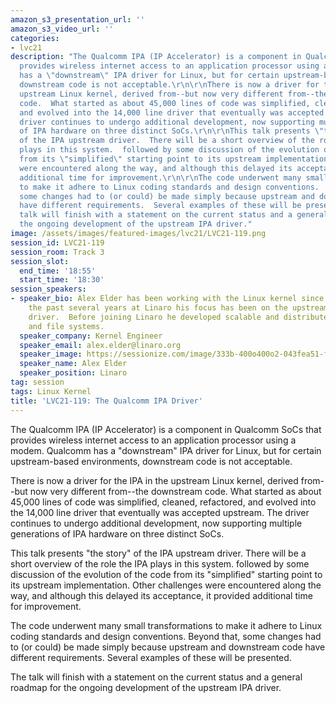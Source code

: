 ```yaml
---
amazon_s3_presentation_url: ''
amazon_s3_video_url: ''
categories:
- lvc21
description: "The Qualcomm IPA (IP Accelerator) is a component in Qualcomm SoCs that
  provides wireless internet access to an application processor using a modem.  Qualcomm
  has a \"downstream\" IPA driver for Linux, but for certain upstream-based environments,
  downstream code is not acceptable.\r\n\r\nThere is now a driver for the IPA in the
  upstream Linux kernel, derived from--but now very different from--the downstream
  code.  What started as about 45,000 lines of code was simplified, cleaned, refactored,
  and evolved into the 14,000 line driver that eventually was accepted upstream.  The
  driver continues to undergo additional development, now supporting multiple generations
  of IPA hardware on three distinct SoCs.\r\n\r\nThis talk presents \"the story\"
  of the IPA upstream driver.  There will be a short overview of the role the IPA
  plays in this system.  followed by some discussion of the evolution of the code
  from its \"simplified\" starting point to its upstream implementation.  Other challenges
  were encountered along the way, and although this delayed its acceptance, it provided
  additional time for improvement.\r\n\r\nThe code underwent many small transformations
  to make it adhere to Linux coding standards and design conventions.  Beyond that,
  some changes had to (or could) be made simply because upstream and downstream code
  have different requirements.  Several examples of these will be presented.\r\n\r\nThe
  talk will finish with a statement on the current status and a general roadmap for
  the ongoing development of the upstream IPA driver."
image: /assets/images/featured-images/lvc21/LVC21-119.png
session_id: LVC21-119
session_room: Track 3
session_slot:
  end_time: '18:55'
  start_time: '18:30'
session_speakers:
- speaker_bio: Alex Elder has been working with the Linux kernel since 2000.  For
    the past several years at Linaro his focus has been on the upstream Qualcomm IPA
    driver.  Before joining Linaro he developed scalable and distributed Linux storage
    and file systems.
  speaker_company: Kernel Engineer
  speaker_email: alex.elder@linaro.org
  speaker_image: https://sessionize.com/image/333b-400o400o2-043fea51-fd77-4282-b38e-035784d18237.jpg
  speaker_name: Alex Elder
  speaker_position: Linaro
tag: session
tags: Linux Kernel
title: 'LVC21-119: The Qualcomm IPA Driver'
---
```


The Qualcomm IPA (IP Accelerator) is a component in Qualcomm SoCs that provides wireless internet access to an application processor using a modem.  Qualcomm has a "downstream" IPA driver for Linux, but for certain upstream-based environments, downstream code is not acceptable.

There is now a driver for the IPA in the upstream Linux kernel, derived from--but now very different from--the downstream code.  What started as about 45,000 lines of code was simplified, cleaned, refactored, and evolved into the 14,000 line driver that eventually was accepted upstream.  The driver continues to undergo additional development, now supporting multiple generations of IPA hardware on three distinct SoCs.

This talk presents "the story" of the IPA upstream driver.  There will be a short overview of the role the IPA plays in this system.  followed by some discussion of the evolution of the code from its "simplified" starting point to its upstream implementation.  Other challenges were encountered along the way, and although this delayed its acceptance, it provided additional time for improvement.

The code underwent many small transformations to make it adhere to Linux coding standards and design conventions.  Beyond that, some changes had to (or could) be made simply because upstream and downstream code have different requirements.  Several examples of these will be presented.

The talk will finish with a statement on the current status and a general roadmap for the ongoing development of the upstream IPA driver.